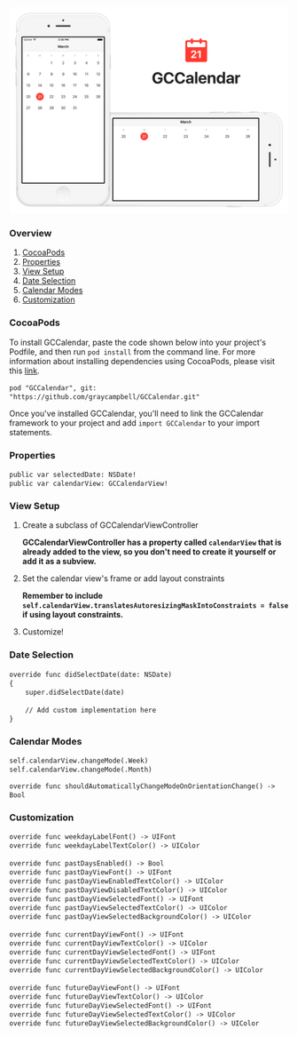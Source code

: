 ![banner](Screenshots/Banner.png)

### Overview

1. [CocoaPods](https://github.com/graycampbell/GCCalendar#cocoapods)
2. [Properties](https://github.com/graycampbell/GCCalendar#properties)
3. [View Setup](https://github.com/graycampbell/GCCalendar#view-setup)
4. [Date Selection](https://github.com/graycampbell/GCCalendar#date-selection)
5. [Calendar Modes](https://github.com/graycampbell/GCCalendar#calendar-modes)
6. [Customization](https://github.com/graycampbell/GCCalendar#customization)

### CocoaPods

To install GCCalendar, paste the code shown below into your project's Podfile, and then run `pod install` from the command line. For more information about installing dependencies using CocoaPods, please visit this [link](https://cocoapods.org/#get_started).

```
pod "GCCalendar", git: "https://github.com/graycampbell/GCCalendar.git"
```

Once you've installed GCCalendar, you'll need to link the GCCalendar framework to your project and add `import GCCalendar` to your import statements.

### Properties

```
public var selectedDate: NSDate!
public var calendarView: GCCalendarView!
```

### View Setup

1. Create a subclass of GCCalendarViewController

   **GCCalendarViewController has a property called `calendarView` that is already added to the view, so you don't need to create it yourself or add it as a subview.**

2. Set the calendar view's frame or add layout constraints

   **Remember to include `self.calendarView.translatesAutoresizingMaskIntoConstraints = false` if using layout constraints.**

3. Customize!

### Date Selection

```
override func didSelectDate(date: NSDate)
{
    super.didSelectDate(date)

    // Add custom implementation here
}
```

### Calendar Modes

```
self.calendarView.changeMode(.Week)
self.calendarView.changeMode(.Month)
```

```
override func shouldAutomaticallyChangeModeOnOrientationChange() -> Bool
```

### Customization

  ```
  override func weekdayLabelFont() -> UIFont
  override func weekdayLabelTextColor() -> UIColor

  override func pastDaysEnabled() -> Bool
  override func pastDayViewFont() -> UIFont
  override func pastDayViewEnabledTextColor() -> UIColor
  override func pastDayViewDisabledTextColor() -> UIColor
  override func pastDayViewSelectedFont() -> UIFont
  override func pastDayViewSelectedTextColor() -> UIColor
  override func pastDayViewSelectedBackgroundColor() -> UIColor

  override func currentDayViewFont() -> UIFont
  override func currentDayViewTextColor() -> UIColor
  override func currentDayViewSelectedFont() -> UIFont
  override func currentDayViewSelectedTextColor() -> UIColor
  override func currentDayViewSelectedBackgroundColor() -> UIColor

  override func futureDayViewFont() -> UIFont
  override func futureDayViewTextColor() -> UIColor
  override func futureDayViewSelectedFont() -> UIFont
  override func futureDayViewSelectedTextColor() -> UIColor
  override func futureDayViewSelectedBackgroundColor() -> UIColor
  ```
